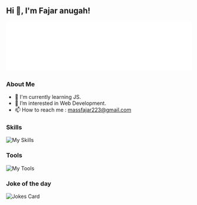 ## Hi 👋, I'm Fajar anugah!

![ReadmeBox](https://github.com/masfajaranugrah/masfajaranugrah/blob/main/massfajaranugrah.svg)

### About Me
- 🌱 I'm currently learning JS.
- 👀 I’m interested in Web Development.
- 📫 How to reach me : massfajar223@gmail.com 

### Skills 
![My Skills](https://skillicons.dev/icons?i=html,css,js,nodejs,mysql,mongodb,bootstrap,tailwind,react,express)

### Tools
![My Tools](https://skillicons.dev/icons?i=vscode,git,postman,figma)

### Joke of the day
![Jokes Card](https://readme-jokes.vercel.app/api?theme=default)
